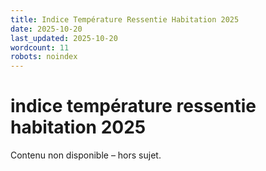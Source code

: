 ```yaml
---
title: Indice Température Ressentie Habitation 2025
date: 2025-10-20
last_updated: 2025-10-20
wordcount: 11
robots: noindex
---
```


# indice température ressentie habitation 2025

Contenu non disponible – hors sujet.